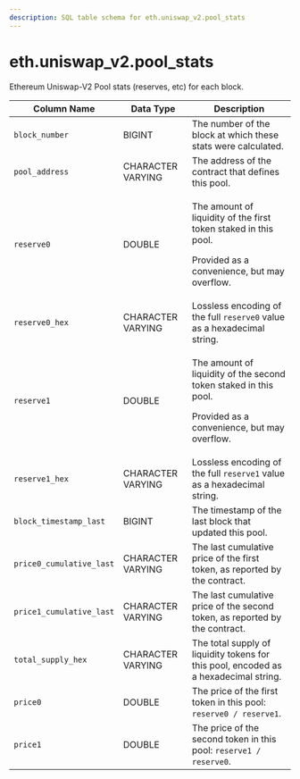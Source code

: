 ```yaml
---
description: SQL table schema for eth.uniswap_v2.pool_stats
---
```


# eth.uniswap\_v2.pool\_stats

Ethereum Uniswap-V2 Pool stats (reserves, etc) for each block.

| Column Name              | Data Type         | Description                                                                                                                       |
| ------------------------ | ----------------- | --------------------------------------------------------------------------------------------------------------------------------- |
| `block_number`           | BIGINT            | The number of the block at which these stats were calculated.                                                                     |
| `pool_address`           | CHARACTER VARYING | The address of the contract that defines this pool.                                                                               |
| `reserve0`               | DOUBLE            | <p>The amount of liquidity of the first token staked in this pool.</p><p></p><p>Provided as a convenience, but may overflow.</p>  |
| `reserve0_hex`           | CHARACTER VARYING | Lossless encoding of the full `reserve0` value as a hexadecimal string.                                                           |
| `reserve1`               | DOUBLE            | <p>The amount of liquidity of the second token staked in this pool.</p><p></p><p>Provided as a convenience, but may overflow.</p> |
| `reserve1_hex`           | CHARACTER VARYING | Lossless encoding of the full `reserve1` value as a hexadecimal string.                                                           |
| `block_timestamp_last`   | BIGINT            | The timestamp of the last block that updated this pool.                                                                           |
| `price0_cumulative_last` | CHARACTER VARYING | The last cumulative price of the first token, as reported by the contract.                                                        |
| `price1_cumulative_last` | CHARACTER VARYING | The last cumulative price of the second token, as reported by the contract.                                                       |
| `total_supply_hex`       | CHARACTER VARYING | The total supply of liquidity tokens for this pool, encoded as a hexadecimal string.                                              |
| `price0`                 | DOUBLE            | The price of the first token in this pool: `reserve0 / reserve1`.                                                                 |
| `price1`                 | DOUBLE            | The price of the second token in this pool: `reserve1 / reserve0`.                                                                |

